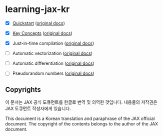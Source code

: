 # learning-jax-kr

- [x] [Quickstart](https://github.com/jinPrelude/learning-jax-kr/blob/main/quickstart.ipynb) ([original docs](https://jax.readthedocs.io/en/latest/quickstart.html))
- [x] [Key Concepts](https://github.com/jinPrelude/learning-jax-kr/blob/main/key_concepts.ipynb) ([original docs](https://jax.readthedocs.io/en/latest/key-concepts.html))
- [x] Just-in-time compilation ([original docs](https://jax.readthedocs.io/en/latest/jit-compilation.html))
- [ ] Automatic vectorization ([original docs](https://jax.readthedocs.io/en/latest/automatic-vectorization.html))
- [ ] Automatic differentiation ([original docs](https://jax.readthedocs.io/en/latest/automatic-differentiation.html))
- [ ] Pseudorandom numbers ([original docs](https://jax.readthedocs.io/en/latest/random-numbers.html))


## Copyrights
이 문서는 JAX 공식 도큐먼트를 한글로 번역 및 의역한 것입니다. 내용물의 저작권은 JAX 도큐먼트 작성자에게 있습니다.

This document is a Korean translation and paraphrase of the JAX official document. The copyright of the contents belongs to the author of the JAX document.